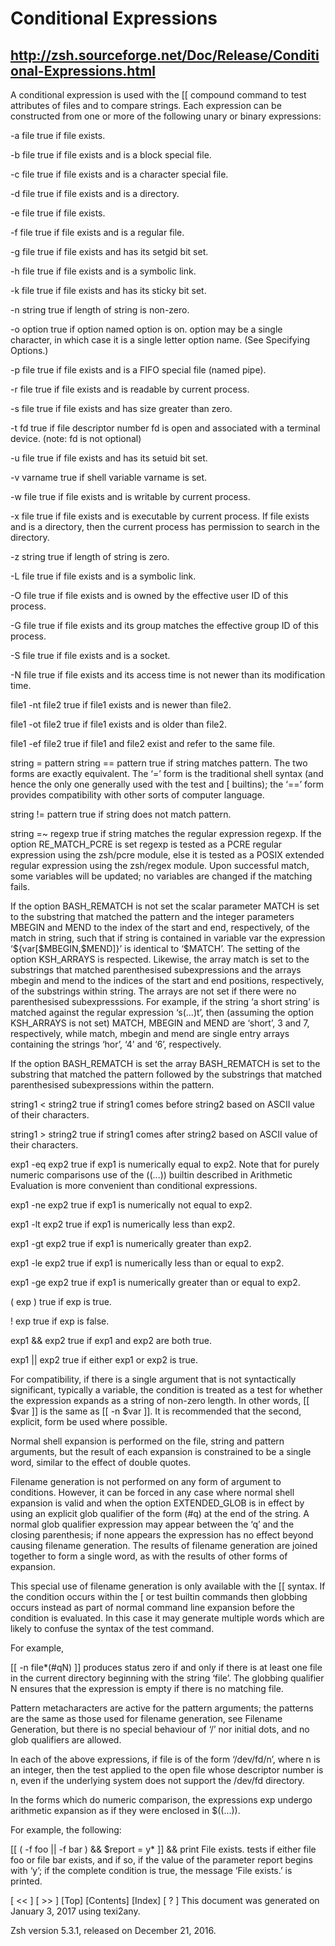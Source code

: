 # Conditional Expressions
http://zsh.sourceforge.net/Doc/Release/Conditional-Expressions.html
--- 

A conditional expression is used with the [[ compound command to test attributes of files and to compare strings. Each expression can be constructed from one or more of the following unary or binary expressions:

-a file
true if file exists.

-b file
true if file exists and is a block special file.

-c file
true if file exists and is a character special file.

-d file
true if file exists and is a directory.

-e file
true if file exists.

-f file
true if file exists and is a regular file.

-g file
true if file exists and has its setgid bit set.

-h file
true if file exists and is a symbolic link.

-k file
true if file exists and has its sticky bit set.

-n string
true if length of string is non-zero.

-o option
true if option named option is on. option may be a single character, in which case it is a single letter option name. (See Specifying Options.)

-p file
true if file exists and is a FIFO special file (named pipe).

-r file
true if file exists and is readable by current process.

-s file
true if file exists and has size greater than zero.

-t fd
true if file descriptor number fd is open and associated with a terminal device. (note: fd is not optional)

-u file
true if file exists and has its setuid bit set.

-v varname
true if shell variable varname is set.

-w file
true if file exists and is writable by current process.

-x file
true if file exists and is executable by current process. If file exists and is a directory, then the current process has permission to search in the directory.

-z string
true if length of string is zero.

-L file
true if file exists and is a symbolic link.

-O file
true if file exists and is owned by the effective user ID of this process.

-G file
true if file exists and its group matches the effective group ID of this process.

-S file
true if file exists and is a socket.

-N file
true if file exists and its access time is not newer than its modification time.

file1 -nt file2
true if file1 exists and is newer than file2.

file1 -ot file2
true if file1 exists and is older than file2.

file1 -ef file2
true if file1 and file2 exist and refer to the same file.

string = pattern
string == pattern
true if string matches pattern. The two forms are exactly equivalent. The ‘=’ form is the traditional shell syntax (and hence the only one generally used with the test and [ builtins); the ‘==’ form provides compatibility with other sorts of computer language.

string != pattern
true if string does not match pattern.

string =~ regexp
true if string matches the regular expression regexp. If the option RE_MATCH_PCRE is set regexp is tested as a PCRE regular expression using the zsh/pcre module, else it is tested as a POSIX extended regular expression using the zsh/regex module. Upon successful match, some variables will be updated; no variables are changed if the matching fails.

If the option BASH_REMATCH is not set the scalar parameter MATCH is set to the substring that matched the pattern and the integer parameters MBEGIN and MEND to the index of the start and end, respectively, of the match in string, such that if string is contained in variable var the expression ‘${var[$MBEGIN,$MEND]}’ is identical to ‘$MATCH’. The setting of the option KSH_ARRAYS is respected. Likewise, the array match is set to the substrings that matched parenthesised subexpressions and the arrays mbegin and mend to the indices of the start and end positions, respectively, of the substrings within string. The arrays are not set if there were no parenthesised subexpresssions. For example, if the string ‘a short string’ is matched against the regular expression ‘s(...)t’, then (assuming the option KSH_ARRAYS is not set) MATCH, MBEGIN and MEND are ‘short’, 3 and 7, respectively, while match, mbegin and mend are single entry arrays containing the strings ‘hor’, ‘4’ and ‘6’, respectively.

If the option BASH_REMATCH is set the array BASH_REMATCH is set to the substring that matched the pattern followed by the substrings that matched parenthesised subexpressions within the pattern.

string1 < string2
true if string1 comes before string2 based on ASCII value of their characters.

string1 > string2
true if string1 comes after string2 based on ASCII value of their characters.

exp1 -eq exp2
true if exp1 is numerically equal to exp2. Note that for purely numeric comparisons use of the ((...)) builtin described in Arithmetic Evaluation is more convenient than conditional expressions.

exp1 -ne exp2
true if exp1 is numerically not equal to exp2.

exp1 -lt exp2
true if exp1 is numerically less than exp2.

exp1 -gt exp2
true if exp1 is numerically greater than exp2.

exp1 -le exp2
true if exp1 is numerically less than or equal to exp2.

exp1 -ge exp2
true if exp1 is numerically greater than or equal to exp2.

( exp )
true if exp is true.

! exp
true if exp is false.

exp1 && exp2
true if exp1 and exp2 are both true.

exp1 || exp2
true if either exp1 or exp2 is true.

For compatibility, if there is a single argument that is not syntactically significant, typically a variable, the condition is treated as a test for whether the expression expands as a string of non-zero length. In other words, [[ $var ]] is the same as [[ -n $var ]]. It is recommended that the second, explicit, form be used where possible.

Normal shell expansion is performed on the file, string and pattern arguments, but the result of each expansion is constrained to be a single word, similar to the effect of double quotes.

Filename generation is not performed on any form of argument to conditions. However, it can be forced in any case where normal shell expansion is valid and when the option EXTENDED_GLOB is in effect by using an explicit glob qualifier of the form (#q) at the end of the string. A normal glob qualifier expression may appear between the ‘q’ and the closing parenthesis; if none appears the expression has no effect beyond causing filename generation. The results of filename generation are joined together to form a single word, as with the results of other forms of expansion.

This special use of filename generation is only available with the [[ syntax. If the condition occurs within the [ or test builtin commands then globbing occurs instead as part of normal command line expansion before the condition is evaluated. In this case it may generate multiple words which are likely to confuse the syntax of the test command.

For example,

[[ -n file*(#qN) ]]
produces status zero if and only if there is at least one file in the current directory beginning with the string ‘file’. The globbing qualifier N ensures that the expression is empty if there is no matching file.

Pattern metacharacters are active for the pattern arguments; the patterns are the same as those used for filename generation, see Filename Generation, but there is no special behaviour of ‘/’ nor initial dots, and no glob qualifiers are allowed.

In each of the above expressions, if file is of the form ‘/dev/fd/n’, where n is an integer, then the test applied to the open file whose descriptor number is n, even if the underlying system does not support the /dev/fd directory.

In the forms which do numeric comparison, the expressions exp undergo arithmetic expansion as if they were enclosed in $((...)).

For example, the following:

[[ ( -f foo || -f bar ) && $report = y* ]] && print File exists.
tests if either file foo or file bar exists, and if so, if the value of the parameter report begins with ‘y’; if the complete condition is true, the message ‘File exists.’ is printed.

[ << ]	[ >> ]	 	 	 	 	 	[Top]	[Contents]	[Index]	[ ? ]
This document was generated on January 3, 2017 using texi2any.

Zsh version 5.3.1, released on December 21, 2016.
